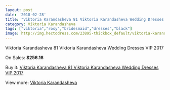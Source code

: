 ```yaml
---
layout: post
date: '2018-02-28'
title: "Viktoria Karandasheva 81 Viktoria Karandasheva Wedding Dresses VIP 2017"
category: Viktoria Karandasheva
tags: ["viktoria","rosy","bridesmaid","dresses","black"]
image: http://img.hectodress.com/23895-thickbox_default/viktoria-karandasheva-81-viktoria-karandasheva-wedding-dresses-vip-2013.jpg
---
```

Viktoria Karandasheva 81 Viktoria Karandasheva Wedding Dresses VIP 2017

On Sales: **$256.16**
<a href="https://www.hectodress.com/viktoria-karandasheva/11053-viktoria-karandasheva-81-viktoria-karandasheva-wedding-dresses-vip-2013.html"><amp-img layout="responsive" width="600" height="600" src="//img.hectodress.com/23895-thickbox_default/viktoria-karandasheva-81-viktoria-karandasheva-wedding-dresses-vip-2013.jpg" alt="Viktoria Karandasheva 81 Viktoria Karandasheva Wedding Dresses VIP 2017 0" /></a>
<a href="https://www.hectodress.com/viktoria-karandasheva/11053-viktoria-karandasheva-81-viktoria-karandasheva-wedding-dresses-vip-2013.html"><amp-img layout="responsive" width="600" height="600" src="//img.hectodress.com/23896-thickbox_default/viktoria-karandasheva-81-viktoria-karandasheva-wedding-dresses-vip-2013.jpg" alt="Viktoria Karandasheva 81 Viktoria Karandasheva Wedding Dresses VIP 2017 1" /></a>

Buy it: [Viktoria Karandasheva 81 Viktoria Karandasheva Wedding Dresses VIP 2017](https://www.hectodress.com/viktoria-karandasheva/11053-viktoria-karandasheva-81-viktoria-karandasheva-wedding-dresses-vip-2013.html "Viktoria Karandasheva 81 Viktoria Karandasheva Wedding Dresses VIP 2017")

View more: [Viktoria Karandasheva](https://www.hectodress.com/174-viktoria-karandasheva "Viktoria Karandasheva")